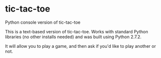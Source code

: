 tic-tac-toe
===========

Python console version of tic-tac-toe

This is a text-based version of tic-tac-toe. Works with standard Python libraries (no other installs needed) and was built using Python 2.7.2.

It will allow you to play a game, and then ask if you'd like to play another  or not.
